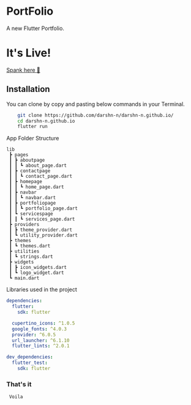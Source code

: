 # PortFolio
  
A new Flutter Portfolio.


# It's Live!
[Spank here 🍑](https://darshn-n.github.io/#/)


## Installation

You can clone by copy and pasting below commands in your Terminal.

```bash
    git clone https://github.com/darshn-n/darshn-n.github.io/
    cd darshn-n.github.io
    flutter run
```

App Folder Structure

```
lib
 ┣ pages
 ┃ ┣ aboutpage
 ┃ ┃ ┗ about_page.dart
 ┃ ┣ contactpage
 ┃ ┃ ┗ contact_page.dart
 ┃ ┣ homepage
 ┃ ┃ ┗ home_page.dart
 ┃ ┣ navbar
 ┃ ┃ ┗ navbar.dart
 ┃ ┣ portfoliopage
 ┃ ┃ ┗ portfolio_page.dart
 ┃ ┗ servicespage
 ┃ ┃ ┗ services_page.dart
 ┣ providers
 ┃ ┣ theme_provider.dart
 ┃ ┗ utility_provider.dart
 ┣ themes
 ┃ ┗ themes.dart
 ┣ utilities
 ┃ ┗ strings.dart
 ┣ widgets
 ┃ ┣ icon_widgets.dart
 ┃ ┗ logo_widget.dart
 ┗ main.dart
```

Libraries used in the project

```yaml
dependencies:
  flutter:
    sdk: flutter

  cupertino_icons: ^1.0.5
  google_fonts: ^4.0.3
  provider: ^6.0.5
  url_launcher: ^6.1.10
  flutter_lints: ^2.0.1

dev_dependencies:
  flutter_test:
    sdk: flutter
```



### That's it

```
 Voila
```
